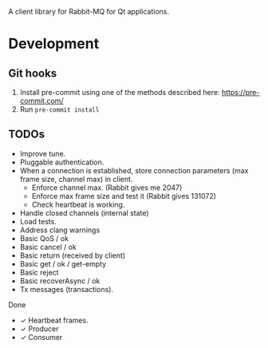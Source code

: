 A client library for Rabbit-MQ for Qt applications.
# Development

## Git hooks

1. Install pre-commit using one of the methods described here: 
 https://pre-commit.com/
2. Run `pre-commit install`


## TODOs

- Improve tune.
- Pluggable authentication.
- When a connection is established, store connection parameters (max frame size, channel max) in client.
  - Enforce channel max. (Rabbit gives me 2047)
  - Enforce max frame size and test it (Rabbit gives 131072)
  - Check heartbeat is working.
- Handle closed channels (internal state)
- Load tests.
- Address clang warnings
- Basic QoS / ok
- Basic cancel / ok
- Basic return (received by client)
- Basic get / ok / get-empty
- Basic reject
- Basic recoverAsync / ok
- Tx messages (transactions).



Done

- ✓ Heartbeat frames.
- ✓ Producer
- ✓ Consumer

